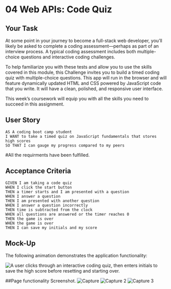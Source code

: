 # 04 Web APIs: Code Quiz

## Your Task

At some point in your journey to become a full-stack web developer, you’ll likely be asked to complete a coding assessment&mdash;perhaps as part of an interview process. A typical coding assessment includes both multiple-choice questions and interactive coding challenges. 

To help familiarize you with these tests and allow you to use the skills covered in this module, this Challenge invites you to build a timed coding quiz with multiple-choice questions. This app will run in the browser and will feature dynamically updated HTML and CSS powered by JavaScript code that you write. It will have a clean, polished, and responsive user interface. 

This week’s coursework will equip you with all the skills you need to succeed in this assignment.

## User Story

```
AS A coding boot camp student
I WANT to take a timed quiz on JavaScript fundamentals that stores high scores
SO THAT I can gauge my progress compared to my peers
```
#All the requirments have been fulfilled.

## Acceptance Criteria

```
GIVEN I am taking a code quiz
WHEN I click the start button
THEN a timer starts and I am presented with a question
WHEN I answer a question
THEN I am presented with another question
WHEN I answer a question incorrectly
THEN time is subtracted from the clock
WHEN all questions are answered or the timer reaches 0
THEN the game is over
WHEN the game is over
THEN I can save my initials and my score
```

## Mock-Up

The following animation demonstrates the application functionality:

![A user clicks through an interactive coding quiz, then enters initials to save the high score before resetting and starting over.](./Assets/04-web-apis-homework-demo.gif)


##Page functionality Screenshot.
![Capture](https://user-images.githubusercontent.com/87600341/206417247-f1442901-e673-4e6f-b840-568f33ad68f2.JPG)
![Capture 2](https://user-images.githubusercontent.com/87600341/206417250-e833ce66-f813-47c8-b308-49bf5a371cee.JPG)
![Capture 3](https://user-images.githubusercontent.com/87600341/206417252-180c6447-f8bb-4d99-a2ef-9c57f190041d.JPG)


